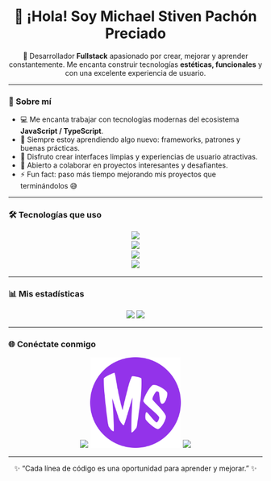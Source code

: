 <h1 align="center">👋 ¡Hola! Soy Michael Stiven Pachón Preciado</h1>

<p align="center">
  🚀 Desarrollador <strong>Fullstack</strong> apasionado por crear, mejorar y aprender constantemente.  
  Me encanta construir tecnologías <strong>estéticas, funcionales</strong> y con una excelente experiencia de usuario.
</p>

---

### 🧠 Sobre mí

- 💻 Me encanta trabajar con tecnologías modernas del ecosistema **JavaScript / TypeScript**.  
- 🌱 Siempre estoy aprendiendo algo nuevo: frameworks, patrones y buenas prácticas.  
- 🎨 Disfruto crear interfaces limpias y experiencias de usuario atractivas.  
- 🤝 Abierto a colaborar en proyectos interesantes y desafiantes.  
- ⚡ Fun fact: paso más tiempo mejorando mis proyectos que terminándolos 😅  

---

### 🛠️ Tecnologías que uso

<p align="center">
  <!-- Lenguajes -->
  <img src="https://skillicons.dev/icons?i=typescript,javascript,html,css,nodejs" /><br/>
  <!-- Frontend -->
  <img src="https://skillicons.dev/icons?i=angular,react,nextjs,tailwind" /><br/>
  <!-- Backend & DB -->
  <img src="https://skillicons.dev/icons?i=nestjs,spring,postgresql,mysql,java" /><br/>
  <!-- Herramientas -->
  <img src="https://skillicons.dev/icons?i=git,github,vscode,postman,figma,docker" />
</p>

---

### 📊 Mis estadísticas

<p align="center">
  <img width="50%" src="https://github-readme-stats.vercel.app/api?username=mspachon112&show_icons=true&theme=tokyonight" />
  <img width="50%" src="https://github-readme-streak-stats.herokuapp.com/?user=mspachon112&theme=tokyonight" />
</p>

---

### 🌐 Conéctate conmigo

<p align="center">
  <a href="mailto:maicolstiven1209@gmail.com"><img src="https://skillicons.dev/icons?i=gmail" /></a>
  <a href="https://mspachon112.github.io/"><img src="./img/favicon.png" /></a>
  <a href="https://www.linkedin.com/in/michael-stiven-pachon-preciado-81216431b/"><img src="https://skillicons.dev/icons?i=linkedin" /></a>
</p>

---

<p align="center">✨ “Cada línea de código es una oportunidad para aprender y mejorar.” ✨</p>
